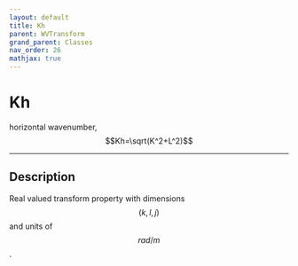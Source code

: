 ```yaml
---
layout: default
title: Kh
parent: WVTransform
grand_parent: Classes
nav_order: 26
mathjax: true
---
```


#  Kh

horizontal wavenumber, $$Kh=\sqrt(K^2+L^2)$$


---

## Description
Real valued transform property with dimensions $$(k,l,j)$$ and units of $$rad/m$$.


